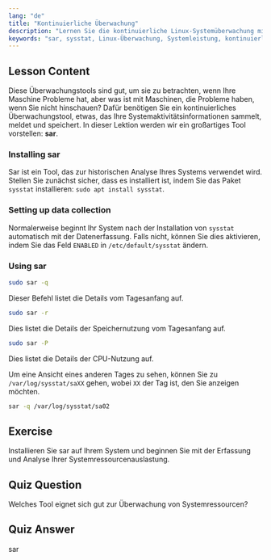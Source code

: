 ```yaml
---
lang: "de"
title: "Kontinuierliche Überwachung"
description: "Lernen Sie die kontinuierliche Linux-Systemüberwachung mit sar. Verstehen Sie die Installation, Datenerfassung und wie Sie historische Ressourcennutzung zur Leistungsanalyse nutzen können. Legen Sie los!"
keywords: "sar, sysstat, Linux-Überwachung, Systemleistung, kontinuierliche Überwachung, Anfänger, Tutorial, Anleitung"
---
```


## Lesson Content

Diese Überwachungstools sind gut, um sie zu betrachten, wenn Ihre Maschine Probleme hat, aber was ist mit Maschinen, die Probleme haben, wenn Sie nicht hinschauen? Dafür benötigen Sie ein kontinuierliches Überwachungstool, etwas, das Ihre Systemaktivitätsinformationen sammelt, meldet und speichert. In dieser Lektion werden wir ein großartiges Tool vorstellen: **sar**.

### Installing sar

Sar ist ein Tool, das zur historischen Analyse Ihres Systems verwendet wird. Stellen Sie zunächst sicher, dass es installiert ist, indem Sie das Paket `sysstat` installieren: `sudo apt install sysstat`.

### Setting up data collection

Normalerweise beginnt Ihr System nach der Installation von `sysstat` automatisch mit der Datenerfassung. Falls nicht, können Sie dies aktivieren, indem Sie das Feld `ENABLED` in `/etc/default/sysstat` ändern.

### Using sar

```bash
sudo sar -q
```

Dieser Befehl listet die Details vom Tagesanfang auf.

```bash
sudo sar -r
```

Dies listet die Details der Speichernutzung vom Tagesanfang auf.

```bash
sudo sar -P
```

Dies listet die Details der CPU-Nutzung auf.

Um eine Ansicht eines anderen Tages zu sehen, können Sie zu `/var/log/sysstat/saXX` gehen, wobei `XX` der Tag ist, den Sie anzeigen möchten.

```bash
sar -q /var/log/sysstat/sa02
```

## Exercise

Installieren Sie sar auf Ihrem System und beginnen Sie mit der Erfassung und Analyse Ihrer Systemressourcenauslastung.

## Quiz Question

Welches Tool eignet sich gut zur Überwachung von Systemressourcen?

## Quiz Answer

sar
